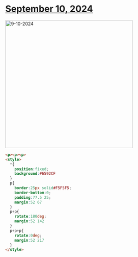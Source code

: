 # [September 10, 2024](https://cssbattle.dev/play/zAWrxihVG87c1ti1BuSi)

<img src="https://firebasestorage.googleapis.com/v0/b/cssbattleapp.appspot.com/o/user%2Fe6YbeBahWNPT7VpE2rE2p85byxa2%2Ftargets%2Ftarget_nG9vqgd@2x.png?alt=media" width="400" alt="9-10-2024" />

```html
<p><p><p>
<style>
  *{
    position:fixed;
    background:#6592CF
  }
  p{
    border:25px solid#F5F5F5;
    border-bottom:0;
    padding:77.5 25;
    margin:52 67
  }
  p+p{
    rotate:180deg;
    margin:52 142
  }
  p+p+p{
    rotate:0deg;
    margin:52 217
  }
</style>
```
